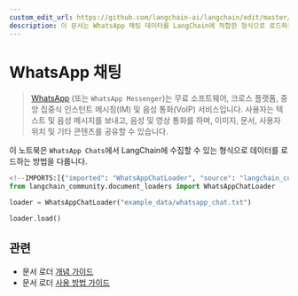 ```yaml
---
custom_edit_url: https://github.com/langchain-ai/langchain/edit/master/docs/docs/integrations/document_loaders/whatsapp_chat.ipynb
description: 이 문서는 WhatsApp 채팅 데이터를 LangChain에 적합한 형식으로 로드하는 방법을 다룹니다.
---
```


# WhatsApp 채팅

> [WhatsApp](https://www.whatsapp.com/) (또는 `WhatsApp Messenger`)는 무료 소프트웨어, 크로스 플랫폼, 중앙 집중식 인스턴트 메시징(IM) 및 음성 통화(VoIP) 서비스입니다. 사용자는 텍스트 및 음성 메시지를 보내고, 음성 및 영상 통화를 하며, 이미지, 문서, 사용자 위치 및 기타 콘텐츠를 공유할 수 있습니다.

이 노트북은 `WhatsApp Chats`에서 LangChain에 수집할 수 있는 형식으로 데이터를 로드하는 방법을 다룹니다.

```python
<!--IMPORTS:[{"imported": "WhatsAppChatLoader", "source": "langchain_community.document_loaders", "docs": "https://api.python.langchain.com/en/latest/document_loaders/langchain_community.document_loaders.whatsapp_chat.WhatsAppChatLoader.html", "title": "WhatsApp Chat"}]-->
from langchain_community.document_loaders import WhatsAppChatLoader
```


```python
loader = WhatsAppChatLoader("example_data/whatsapp_chat.txt")
```


```python
loader.load()
```


## 관련

- 문서 로더 [개념 가이드](/docs/concepts/#document-loaders)
- 문서 로더 [사용 방법 가이드](/docs/how_to/#document-loaders)